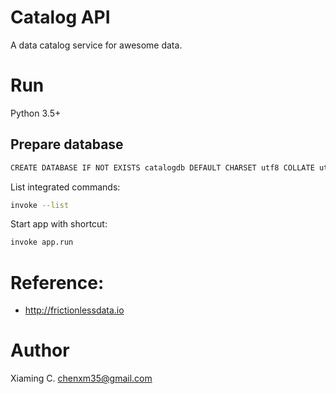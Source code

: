 # Catalog API

A data catalog service for awesome data.

# Run

Python 3.5+

## Prepare database

```bash
CREATE DATABASE IF NOT EXISTS catalogdb DEFAULT CHARSET utf8 COLLATE utf8_general_ci;
```

List integrated commands:

```bash
invoke --list
```

Start app with shortcut:

```bash
invoke app.run
```

# Reference:

* http://frictionlessdata.io

# Author

Xiaming C. <chenxm35@gmail.com>
